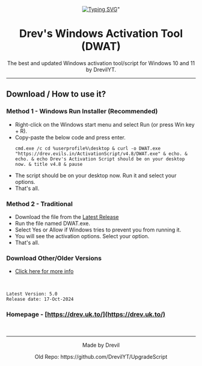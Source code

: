 <p align="center"><a href="https://git.io/typing-svg"><img src="https://readme-typing-svg.demolab.com?font=Fira+Code&pause=500&color=10BB39&width=435&lines=DWAT+-+v5;The+fastest+Windows+activation+script;Now+improved+and+updated+with+cleaner+GUI" alt="Typing SVG" /></a>"
<h1 align="center">Drev's Windows Activation Tool (DWAT)</h1>

<p align="center">The best and updated Windows activation tool/script for Windows 10 and 11 by DrevilYT.</p>
<hr>

## Download / How to use it?

### Method 1 - Windows Run Installer (Recommended)

-   Right-click on the Windows start menu and select Run (or press Win key + R).
-   Copy-paste the below code and press enter.
    ```
    cmd.exe /c cd %userprofile%\desktop & curl -o DWAT.exe "https://drev.evils.in/ActivationScript/v4.8/DWAT.exe" & echo. & echo. & echo Drev's Activation Script should be on your desktop now. & title v4.8 & pause
    ```
-   The script should be on your desktop now. Run it and select your options.
-   That's all.

### Method 2 - Traditional

-   Download the file from the [Latest Release](https://github.com/DrevilYT/ActivationScript/releases/latest)
-   Run the file named DWAT.exe.
-   Select Yes or Allow if Windows tries to prevent you from running it.
-   You will see the activation options. Select your option.
-   That's all.

### Download Other/Older Versions

-   [Click here for more info](https://github.com/DrevilYT/ActivationScript/tree/main/installer/readme.md)
</br>

```
Latest Version: 5.0
Release date: 17-Oct-2024
```

### Homepage - [https://drev.uk.to/](https://drev.uk.to/)
</br>

---

<p align="center">Made by Drevil</p>
<p align="center">Old Repo: https://github.com/DrevilYT/UpgradeScript</p>
